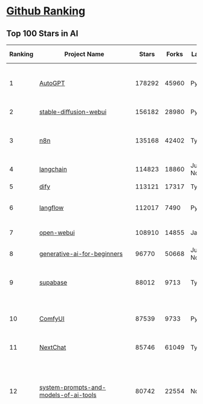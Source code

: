 [Github Ranking](../README.md)
==========

## Top 100 Stars in AI

| Ranking | Project Name | Stars | Forks | Language | Open Issues | Description | Last Commit |
| ------- | ------------ | ----- | ----- | -------- | ----------- | ----------- | ----------- |
| 1 | [AutoGPT](https://github.com/Significant-Gravitas/AutoGPT) | 178292 | 45960 | Python | 159 | AutoGPT is the vision of accessible AI for everyone, to use and to build on. Our mission is to provide the tools, so that you can focus on what matters. | 2025-09-04T23:26:52Z |
| 2 | [stable-diffusion-webui](https://github.com/AUTOMATIC1111/stable-diffusion-webui) | 156182 | 28980 | Python | 2367 | Stable Diffusion web UI | 2025-05-03T06:17:03Z |
| 3 | [n8n](https://github.com/n8n-io/n8n) | 135168 | 42402 | TypeScript | 656 | Fair-code workflow automation platform with native AI capabilities. Combine visual building with custom code, self-host or cloud, 400+ integrations. | 2025-09-05T02:21:13Z |
| 4 | [langchain](https://github.com/langchain-ai/langchain) | 114823 | 18860 | Jupyter Notebook | 234 | 🦜🔗 Build context-aware reasoning applications 🦜🔗 | 2025-09-04T19:53:55Z |
| 5 | [dify](https://github.com/langgenius/dify) | 113121 | 17317 | TypeScript | 624 | Production-ready platform for agentic workflow development. | 2025-09-05T03:30:04Z |
| 6 | [langflow](https://github.com/langflow-ai/langflow) | 112017 | 7490 | Python | 435 | Langflow is a powerful tool for building and deploying AI-powered agents and workflows. | 2025-09-05T02:51:18Z |
| 7 | [open-webui](https://github.com/open-webui/open-webui) | 108910 | 14855 | JavaScript | 223 | User-friendly AI Interface (Supports Ollama, OpenAI API, ...) | 2025-09-04T18:10:48Z |
| 8 | [generative-ai-for-beginners](https://github.com/microsoft/generative-ai-for-beginners) | 96770 | 50668 | Jupyter Notebook | 11 | 21 Lessons, Get Started Building with Generative AI  | 2025-09-01T07:26:25Z |
| 9 | [supabase](https://github.com/supabase/supabase) | 88012 | 9713 | TypeScript | 223 | The Postgres development platform. Supabase gives you a dedicated Postgres database to build your web, mobile, and AI applications. | 2025-09-05T02:35:14Z |
| 10 | [ComfyUI](https://github.com/comfyanonymous/ComfyUI) | 87539 | 9733 | Python | 2616 | The most powerful and modular diffusion model GUI, api and backend with a graph/nodes interface. | 2025-09-05T00:39:06Z |
| 11 | [NextChat](https://github.com/ChatGPTNextWeb/NextChat) | 85746 | 61049 | TypeScript | 663 | ✨ Light and Fast AI Assistant. Support: Web \| iOS \| MacOS \| Android \|  Linux \| Windows | 2025-08-30T15:04:45Z |
| 12 | [system-prompts-and-models-of-ai-tools](https://github.com/x1xhlol/system-prompts-and-models-of-ai-tools) | 80742 | 22554 | None | 49 | FULL v0, Cursor, Manus, Augment Code, Same.dev, Lovable, Devin, Replit Agent, Windsurf Agent, VSCode Agent, Dia Browser, Xcode, Trae AI, Cluely & Orchids.app (And other Open Sourced) System Prompts, Tools & AI Models. | 2025-09-04T16:19:58Z |
| 13 | [funNLP](https://github.com/fighting41love/funNLP) | 75842 | 14988 | Python | 34 | 中英文敏感词、语言检测、中外手机/电话归属地/运营商查询、名字推断性别、手机号抽取、身份证抽取、邮箱抽取、中日文人名库、中文缩写库、拆字词典、词汇情感值、停用词、反动词表、暴恐词表、繁简体转换、英文模拟中文发音、汪峰歌词生成器、职业名称词库、同义词库、反义词库、否定词库、汽车品牌词库、汽车零件词库、连续英文切割、各种中文词向量、公司名字大全、古诗词库、IT词库、财经词库、成语词库、地名词库、历史名人词库、诗词词库、医学词库、饮食词库、法律词库、汽车词库、动物词库、中文聊天语料、中文谣言数据、百度中文问答数据集、句子相似度匹配算法集合、bert资源、文本生成&摘要相关工具、cocoNLP信息抽取工具、国内电话号码正则匹配、清华大学XLORE:中英文跨语言百科知识图谱、清华大学人工智能技术系列报告、自然语言生成、NLU太难了系列、自动对联数据及机器人、用户名黑名单列表、罪名法务名词及分类模型、微信公众号语料、cs224n深度学习自然语言处理课程、中文手写汉字识别、中文自然语言处理 语料/数据集、变量命名神器、分词语料库+代码、任务型对话英文数据集、ASR 语音数据集 + 基于深度学习的中文语音识别系统、笑声检测器、Microsoft多语言数字/单位/如日期时间识别包、中华新华字典数据库及api(包括常用歇后语、成语、词语和汉字)、文档图谱自动生成、SpaCy 中文模型、Common Voice语音识别数据集新版、神经网络关系抽取、基于bert的命名实体识别、关键词(Keyphrase)抽取包pke、基于医疗领域知识图谱的问答系统、基于依存句法与语义角色标注的事件三元组抽取、依存句法分析4万句高质量标注数据、cnocr：用来做中文OCR的Python3包、中文人物关系知识图谱项目、中文nlp竞赛项目及代码汇总、中文字符数据、speech-aligner: 从“人声语音”及其“语言文本”产生音素级别时间对齐标注的工具、AmpliGraph: 知识图谱表示学习(Python)库：知识图谱概念链接预测、Scattertext 文本可视化(python)、语言/知识表示工具：BERT & ERNIE、中文对比英文自然语言处理NLP的区别综述、Synonyms中文近义词工具包、HarvestText领域自适应文本挖掘工具（新词发现-情感分析-实体链接等）、word2word：(Python)方便易用的多语言词-词对集：62种语言/3,564个多语言对、语音识别语料生成工具：从具有音频/字幕的在线视频创建自动语音识别(ASR)语料库、构建医疗实体识别的模型（包含词典和语料标注）、单文档非监督的关键词抽取、Kashgari中使用gpt-2语言模型、开源的金融投资数据提取工具、文本自动摘要库TextTeaser: 仅支持英文、人民日报语料处理工具集、一些关于自然语言的基本模型、基于14W歌曲知识库的问答尝试--功能包括歌词接龙and已知歌词找歌曲以及歌曲歌手歌词三角关系的问答、基于Siamese bilstm模型的相似句子判定模型并提供训练数据集和测试数据集、用Transformer编解码模型实现的根据Hacker News文章标题自动生成评论、用BERT进行序列标记和文本分类的模板代码、LitBank：NLP数据集——支持自然语言处理和计算人文学科任务的100部带标记英文小说语料、百度开源的基准信息抽取系统、虚假新闻数据集、Facebook: LAMA语言模型分析，提供Transformer-XL/BERT/ELMo/GPT预训练语言模型的统一访问接口、CommonsenseQA：面向常识的英文QA挑战、中文知识图谱资料、数据及工具、各大公司内部里大牛分享的技术文档 PDF 或者 PPT、自然语言生成SQL语句（英文）、中文NLP数据增强（EDA）工具、英文NLP数据增强工具 、基于医药知识图谱的智能问答系统、京东商品知识图谱、基于mongodb存储的军事领域知识图谱问答项目、基于远监督的中文关系抽取、语音情感分析、中文ULMFiT-情感分析-文本分类-语料及模型、一个拍照做题程序、世界各国大规模人名库、一个利用有趣中文语料库 qingyun 训练出来的中文聊天机器人、中文聊天机器人seqGAN、省市区镇行政区划数据带拼音标注、教育行业新闻语料库包含自动文摘功能、开放了对话机器人-知识图谱-语义理解-自然语言处理工具及数据、中文知识图谱：基于百度百科中文页面-抽取三元组信息-构建中文知识图谱、masr: 中文语音识别-提供预训练模型-高识别率、Python音频数据增广库、中文全词覆盖BERT及两份阅读理解数据、ConvLab：开源多域端到端对话系统平台、中文自然语言处理数据集、基于最新版本rasa搭建的对话系统、基于TensorFlow和BERT的管道式实体及关系抽取、一个小型的证券知识图谱/知识库、复盘所有NLP比赛的TOP方案、OpenCLaP：多领域开源中文预训练语言模型仓库、UER：基于不同语料+编码器+目标任务的中文预训练模型仓库、中文自然语言处理向量合集、基于金融-司法领域(兼有闲聊性质)的聊天机器人、g2pC：基于上下文的汉语读音自动标记模块、Zincbase 知识图谱构建工具包、诗歌质量评价/细粒度情感诗歌语料库、快速转化「中文数字」和「阿拉伯数字」、百度知道问答语料库、基于知识图谱的问答系统、jieba_fast 加速版的jieba、正则表达式教程、中文阅读理解数据集、基于BERT等最新语言模型的抽取式摘要提取、Python利用深度学习进行文本摘要的综合指南、知识图谱深度学习相关资料整理、维基大规模平行文本语料、StanfordNLP 0.2.0：纯Python版自然语言处理包、NeuralNLP-NeuralClassifier：腾讯开源深度学习文本分类工具、端到端的封闭域对话系统、中文命名实体识别：NeuroNER vs. BertNER、新闻事件线索抽取、2019年百度的三元组抽取比赛：“科学空间队”源码、基于依存句法的开放域文本知识三元组抽取和知识库构建、中文的GPT2训练代码、ML-NLP - 机器学习(Machine Learning)NLP面试中常考到的知识点和代码实现、nlp4han:中文自然语言处理工具集(断句/分词/词性标注/组块/句法分析/语义分析/NER/N元语法/HMM/代词消解/情感分析/拼写检查、XLM：Facebook的跨语言预训练语言模型、用基于BERT的微调和特征提取方法来进行知识图谱百度百科人物词条属性抽取、中文自然语言处理相关的开放任务-数据集-当前最佳结果、CoupletAI - 基于CNN+Bi-LSTM+Attention 的自动对对联系统、抽象知识图谱、MiningZhiDaoQACorpus - 580万百度知道问答数据挖掘项目、brat rapid annotation tool: 序列标注工具、大规模中文知识图谱数据：1.4亿实体、数据增强在机器翻译及其他nlp任务中的应用及效果、allennlp阅读理解:支持多种数据和模型、PDF表格数据提取工具 、 Graphbrain：AI开源软件库和科研工具，目的是促进自动意义提取和文本理解以及知识的探索和推断、简历自动筛选系统、基于命名实体识别的简历自动摘要、中文语言理解测评基准，包括代表性的数据集&基准模型&语料库&排行榜、树洞 OCR 文字识别 、从包含表格的扫描图片中识别表格和文字、语声迁移、Python口语自然语言处理工具集(英文)、 similarity：相似度计算工具包，java编写、海量中文预训练ALBERT模型 、Transformers 2.0 、基于大规模音频数据集Audioset的音频增强 、Poplar：网页版自然语言标注工具、图片文字去除，可用于漫画翻译 、186种语言的数字叫法库、Amazon发布基于知识的人-人开放领域对话数据集 、中文文本纠错模块代码、繁简体转换 、 Python实现的多种文本可读性评价指标、类似于人名/地名/组织机构名的命名体识别数据集 、东南大学《知识图谱》研究生课程(资料)、. 英文拼写检查库 、 wwsearch是企业微信后台自研的全文检索引擎、CHAMELEON：深度学习新闻推荐系统元架构 、 8篇论文梳理BERT相关模型进展与反思、DocSearch：免费文档搜索引擎、 LIDA：轻量交互式对话标注工具 、aili - the fastest in-memory index in the East 东半球最快并发索引 、知识图谱车音工作项目、自然语言生成资源大全 、中日韩分词库mecab的Python接口库、中文文本摘要/关键词提取、汉字字符特征提取器 (featurizer)，提取汉字的特征（发音特征、字形特征）用做深度学习的特征、中文生成任务基准测评 、中文缩写数据集、中文任务基准测评 - 代表性的数据集-基准(预训练)模型-语料库-baseline-工具包-排行榜、PySS3：面向可解释AI的SS3文本分类器机器可视化工具 、中文NLP数据集列表、COPE - 格律诗编辑程序、doccano：基于网页的开源协同多语言文本标注工具 、PreNLP：自然语言预处理库、简单的简历解析器，用来从简历中提取关键信息、用于中文闲聊的GPT2模型：GPT2-chitchat、基于检索聊天机器人多轮响应选择相关资源列表(Leaderboards、Datasets、Papers)、(Colab)抽象文本摘要实现集锦(教程 、词语拼音数据、高效模糊搜索工具、NLP数据增广资源集、微软对话机器人框架 、 GitHub Typo Corpus：大规模GitHub多语言拼写错误/语法错误数据集、TextCluster：短文本聚类预处理模块 Short text cluster、面向语音识别的中文文本规范化、BLINK：最先进的实体链接库、BertPunc：基于BERT的最先进标点修复模型、Tokenizer：快速、可定制的文本词条化库、中文语言理解测评基准，包括代表性的数据集、基准(预训练)模型、语料库、排行榜、spaCy 医学文本挖掘与信息提取 、 NLP任务示例项目代码集、 python拼写检查库、chatbot-list - 行业内关于智能客服、聊天机器人的应用和架构、算法分享和介绍、语音质量评价指标(MOSNet, BSSEval, STOI, PESQ, SRMR)、 用138GB语料训练的法文RoBERTa预训练语言模型 、BERT-NER-Pytorch：三种不同模式的BERT中文NER实验、无道词典 - 有道词典的命令行版本，支持英汉互查和在线查询、2019年NLP亮点回顾、 Chinese medical dialogue data 中文医疗对话数据集 、最好的汉字数字(中文数字)-阿拉伯数字转换工具、 基于百科知识库的中文词语多词义/义项获取与特定句子词语语义消歧、awesome-nlp-sentiment-analysis - 情感分析、情绪原因识别、评价对象和评价词抽取、LineFlow：面向所有深度学习框架的NLP数据高效加载器、中文医学NLP公开资源整理 、MedQuAD：(英文)医学问答数据集、将自然语言数字串解析转换为整数和浮点数、Transfer Learning in Natural Language Processing (NLP) 、面向语音识别的中文/英文发音辞典、Tokenizers：注重性能与多功能性的最先进分词器、CLUENER 细粒度命名实体识别 Fine Grained Named Entity Recognition、 基于BERT的中文命名实体识别、中文谣言数据库、NLP数据集/基准任务大列表、nlp相关的一些论文及代码, 包括主题模型、词向量(Word Embedding)、命名实体识别(NER)、文本分类(Text Classificatin)、文本生成(Text Generation)、文本相似性(Text Similarity)计算等，涉及到各种与nlp相关的算法，基于keras和tensorflow 、Python文本挖掘/NLP实战示例、 Blackstone：面向非结构化法律文本的spaCy pipeline和NLP模型通过同义词替换实现文本“变脸” 、中文 预训练 ELECTREA 模型: 基于对抗学习 pretrain Chinese Model 、albert-chinese-ner - 用预训练语言模型ALBERT做中文NER 、基于GPT2的特定主题文本生成/文本增广、开源预训练语言模型合集、多语言句向量包、编码、标记和实现：一种可控高效的文本生成方法、 英文脏话大列表 、attnvis：GPT2、BERT等transformer语言模型注意力交互可视化、CoVoST：Facebook发布的多语种语音-文本翻译语料库，包括11种语言(法语、德语、荷兰语、俄语、西班牙语、意大利语、土耳其语、波斯语、瑞典语、蒙古语和中文)的语音、文字转录及英文译文、Jiagu自然语言处理工具 - 以BiLSTM等模型为基础，提供知识图谱关系抽取 中文分词 词性标注 命名实体识别 情感分析 新词发现 关键词 文本摘要 文本聚类等功能、用unet实现对文档表格的自动检测，表格重建、NLP事件提取文献资源列表 、 金融领域自然语言处理研究资源大列表、CLUEDatasetSearch - 中英文NLP数据集：搜索所有中文NLP数据集，附常用英文NLP数据集 、medical_NER - 中文医学知识图谱命名实体识别 、(哈佛)讲因果推理的免费书、知识图谱相关学习资料/数据集/工具资源大列表、Forte：灵活强大的自然语言处理pipeline工具集 、Python字符串相似性算法库、PyLaia：面向手写文档分析的深度学习工具包、TextFooler：针对文本分类/推理的对抗文本生成模块、Haystack：灵活、强大的可扩展问答(QA)框架、中文关键短语抽取工具 | 2024-05-10T07:38:24Z |
| 14 | [netdata](https://github.com/netdata/netdata) | 75743 | 6137 | C | 170 | The fastest path to AI-powered full stack observability, even for lean teams. | 2025-09-05T00:46:44Z |
| 15 | [gemini-cli](https://github.com/google-gemini/gemini-cli) | 73659 | 7700 | TypeScript | 1463 | An open-source AI agent that brings the power of Gemini directly into your terminal. | 2025-09-05T03:21:22Z |
| 16 | [Deep-Live-Cam](https://github.com/hacksider/Deep-Live-Cam) | 72944 | 10544 | Python | 69 | real time face swap and one-click video deepfake with only a single image | 2025-08-29T06:44:46Z |
| 17 | [browser-use](https://github.com/browser-use/browser-use) | 69255 | 8055 | Python | 437 | 🌐 Make websites accessible for AI agents. Automate tasks online with ease. | 2025-09-05T02:22:08Z |
| 18 | [LLMs-from-scratch](https://github.com/rasbt/LLMs-from-scratch) | 68927 | 9746 | Jupyter Notebook | 3 | Implement a ChatGPT-like LLM in PyTorch from scratch, step by step | 2025-09-04T20:07:47Z |
| 19 | [awesome-mcp-servers](https://github.com/punkpeye/awesome-mcp-servers) | 68667 | 5607 | None | 31 | A collection of MCP servers. | 2025-09-04T19:34:05Z |
| 20 | [awesome-llm-apps](https://github.com/Shubhamsaboo/awesome-llm-apps) | 66154 | 8179 | Python | 2 | Collection of awesome LLM apps with AI Agents and RAG using OpenAI, Anthropic, Gemini and opensource models. | 2025-09-03T02:57:35Z |
| 21 | [AppFlowy](https://github.com/AppFlowy-IO/AppFlowy) | 65257 | 4536 | Dart | 982 | Bring projects, wikis, and teams together with AI. AppFlowy is the AI collaborative workspace where you achieve more without losing control of your data. The leading open source Notion alternative. | 2025-08-28T11:33:21Z |
| 22 | [lobe-chat](https://github.com/lobehub/lobe-chat) | 65205 | 13504 | TypeScript | 910 | 🤯 Lobe Chat - an open-source, modern design AI chat framework. Supports multiple AI providers (OpenAI / Claude 4 / Gemini / DeepSeek / Ollama / Qwen), Knowledge Base (file upload / RAG ), one click install MCP Marketplace and Artifacts / Thinking. One-click FREE deployment of your private AI Agent application. | 2025-09-05T02:34:47Z |
| 23 | [ragflow](https://github.com/infiniflow/ragflow) | 63678 | 6590 | TypeScript | 2763 | RAGFlow is a leading open-source Retrieval-Augmented Generation (RAG) engine that fuses cutting-edge RAG with Agent capabilities to create a superior context layer for LLMs | 2025-09-05T03:12:15Z |
| 24 | [MetaGPT](https://github.com/FoundationAgents/MetaGPT) | 58233 | 7030 | Python | 10 | 🌟 The Multi-Agent Framework: First AI Software Company, Towards Natural Language Programming | 2025-06-30T11:45:55Z |
| 25 | [LLaMA-Factory](https://github.com/hiyouga/LLaMA-Factory) | 57492 | 7049 | Python | 613 | Unified Efficient Fine-Tuning of 100+ LLMs & VLMs (ACL 2024) | 2025-09-03T09:22:55Z |
| 26 | [firecrawl](https://github.com/firecrawl/firecrawl) | 54902 | 4646 | TypeScript | 140 | The Web Data API for AI - Turn entire websites into LLM-ready markdown or structured data 🔥 | 2025-09-04T20:43:30Z |
| 27 | [gpt-engineer](https://github.com/AntonOsika/gpt-engineer) | 54820 | 7287 | Python | 31 | CLI platform to experiment with codegen. Precursor to: https://lovable.dev | 2025-05-14T10:15:10Z |
| 28 | [ChatGPT](https://github.com/lencx/ChatGPT) | 54071 | 6149 | Rust | 848 | 🔮 ChatGPT Desktop Application (Mac, Windows and Linux) | 2024-08-29T17:58:11Z |
| 29 | [meilisearch](https://github.com/meilisearch/meilisearch) | 53047 | 2157 | Rust | 205 | A lightning-fast search engine API bringing AI-powered hybrid search to your sites and applications. | 2025-09-03T14:33:31Z |
| 30 | [crawl4ai](https://github.com/unclecode/crawl4ai) | 52094 | 5183 | Python | 163 | 🚀🤖 Crawl4AI: Open-source LLM Friendly Web Crawler & Scraper. Don't be shy, join here: https://discord.gg/jP8KfhDhyN | 2025-09-04T07:00:15Z |
| 31 | [OpenBB](https://github.com/OpenBB-finance/OpenBB) | 51921 | 4909 | Python | 36 | Financial data platform for analysts, quants and AI agents. | 2025-09-05T03:15:33Z |
| 32 | [autogen](https://github.com/microsoft/autogen) | 49416 | 7547 | Python | 402 | A programming framework for agentic AI 🤖 PyPi: autogen-agentchat Discord: https://aka.ms/autogen-discord Office Hour: https://aka.ms/autogen-officehour | 2025-08-31T18:49:05Z |
| 33 | [anything-llm](https://github.com/Mintplex-Labs/anything-llm) | 48645 | 5010 | JavaScript | 274 | The all-in-one Desktop & Docker AI application with built-in RAG, AI agents, No-code agent builder, MCP compatibility,  and more. | 2025-09-05T01:01:00Z |
| 34 | [dbeaver](https://github.com/dbeaver/dbeaver) | 45179 | 3826 | Java | 3042 | Free universal database tool and SQL client | 2025-09-04T16:55:05Z |
| 35 | [unsloth](https://github.com/unslothai/unsloth) | 45093 | 3654 | Python | 729 | Fine-tuning & Reinforcement Learning for LLMs. 🦥 Train OpenAI gpt-oss, Qwen3, Llama 4, DeepSeek-R1, Gemma 3, TTS 2x faster with 70% less VRAM. | 2025-09-05T00:22:07Z |
| 36 | [text-generation-webui](https://github.com/oobabooga/text-generation-webui) | 44874 | 5769 | Python | 2576 | The definitive Web UI for local AI, with powerful features and easy setup. | 2025-09-03T23:50:25Z |
| 37 | [JeecgBoot](https://github.com/jeecgboot/JeecgBoot) | 43777 | 15537 | Java | 30 | 🔥AI低代码平台，助力企业快速实现低代码开发和构建AI应用！前后端分离架构 SpringBoot3，SpringCloud、Mybatis，Ant Design&Vue3、TS+vite！强大代码生成器实现前后端一键生成，无需手写代码! 引领AI低代码开发模式：AI生成→在线编码→代码生成→手工合并，解决Java项目80%重复工作，提升效率，节省成本，兼顾灵活性~ | 2025-09-04T02:50:29Z |
| 38 | [Flowise](https://github.com/FlowiseAI/Flowise) | 43308 | 22158 | TypeScript | 642 | Build AI Agents, Visually | 2025-09-04T14:36:00Z |
| 39 | [ClickHouse](https://github.com/ClickHouse/ClickHouse) | 42697 | 7618 | C++ | 4518 | ClickHouse® is a real-time analytics database management system | 2025-09-05T03:08:46Z |
| 40 | [airflow](https://github.com/apache/airflow) | 41861 | 15520 | Python | 1299 | Apache Airflow - A platform to programmatically author, schedule, and monitor workflows | 2025-09-05T03:28:30Z |
| 41 | [GitHubDaily](https://github.com/GitHubDaily/GitHubDaily) | 41744 | 4235 | None | 414 | 坚持分享 GitHub 上高质量、有趣实用的开源技术教程、开发者工具、编程网站、技术资讯。A list cool, interesting projects of GitHub. | 2025-03-20T08:54:47Z |
| 42 | [kong](https://github.com/Kong/kong) | 41690 | 4971 | Lua | 65 | 🦍 The Cloud-Native API Gateway and AI Gateway. | 2025-09-01T02:11:18Z |
| 43 | [ailearning](https://github.com/apachecn/ailearning) | 41377 | 11585 | Python | 3 | AiLearning：数据分析+机器学习实战+线性代数+PyTorch+NLTK+TF2 | 2024-11-12T16:21:55Z |
| 44 | [ColossalAI](https://github.com/hpcaitech/ColossalAI) | 41132 | 4530 | Python | 430 | Making large AI models cheaper, faster and more accessible | 2025-09-03T07:14:34Z |
| 45 | [AI-For-Beginners](https://github.com/microsoft/AI-For-Beginners) | 39976 | 7804 | Jupyter Notebook | 21 | 12 Weeks, 24 Lessons, AI for All! | 2025-08-31T18:52:30Z |
| 46 | [ai-hedge-fund](https://github.com/virattt/ai-hedge-fund) | 39775 | 7021 | Python | 22 | An AI Hedge Fund Team | 2025-09-01T20:58:50Z |
| 47 | [MoneyPrinterTurbo](https://github.com/harry0703/MoneyPrinterTurbo) | 39692 | 5753 | Python | 182 | 利用AI大模型，一键生成高清短视频 Generate short videos with one click using AI LLM. | 2025-06-11T06:34:54Z |
| 48 | [upscayl](https://github.com/upscayl/upscayl) | 39506 | 1833 | TypeScript | 59 | 🆙 Upscayl - #1 Free and Open Source AI Image Upscaler for Linux, MacOS and Windows. | 2025-09-03T19:59:01Z |
| 49 | [mem0](https://github.com/mem0ai/mem0) | 39362 | 4124 | Python | 360 | Universal memory layer for AI Agents; Announcing OpenMemory MCP - local and secure memory management. | 2025-09-04T14:48:25Z |
| 50 | [chatgpt-on-wechat](https://github.com/zhayujie/chatgpt-on-wechat) | 38848 | 9407 | Python | 303 | 基于大模型搭建的聊天机器人，同时支持 微信公众号、企业微信应用、飞书、钉钉 等接入，可选择ChatGPT/Claude/DeepSeek/文心一言/讯飞星火/通义千问/ Gemini/GLM-4/Kimi/LinkAI，能处理文本、语音和图片，访问操作系统和互联网，支持基于自有知识库进行定制企业智能客服。 | 2025-08-08T02:47:49Z |
| 51 | [ray](https://github.com/ray-project/ray) | 38788 | 6765 | Python | 2728 | Ray is an AI compute engine. Ray consists of a core distributed runtime and a set of AI Libraries for accelerating ML workloads. | 2025-09-05T01:29:32Z |
| 52 | [quivr](https://github.com/QuivrHQ/quivr) | 38387 | 3670 | Python | 2 | Opiniated RAG for integrating GenAI in your apps 🧠   Focus on your product rather than the RAG. Easy integration in existing products with customisation!  Any LLM: GPT4, Groq, Llama. Any Vectorstore: PGVector, Faiss. Any Files. Anyway you want.  | 2025-07-09T12:55:23Z |
| 53 | [photoprism](https://github.com/photoprism/photoprism) | 38293 | 2136 | Go | 426 | AI-Powered Photos App for the Decentralized Web 🌈💎✨ | 2025-09-04T18:25:20Z |
| 54 | [docling](https://github.com/docling-project/docling) | 37935 | 2605 | Python | 524 | Get your documents ready for gen AI | 2025-09-04T14:48:52Z |
| 55 | [crewAI](https://github.com/crewAIInc/crewAI) | 37601 | 4962 | Python | 54 | Framework for orchestrating role-playing, autonomous AI agents. By fostering collaborative intelligence, CrewAI empowers agents to work together seamlessly, tackling complex tasks. | 2025-09-05T03:15:25Z |
| 56 | [Open-Assistant](https://github.com/LAION-AI/Open-Assistant) | 37462 | 3295 | Python | 227 | OpenAssistant is a chat-based assistant that understands tasks, can interact with third-party systems, and retrieve information dynamically to do so. | 2024-08-17T01:55:35Z |
| 57 | [aider](https://github.com/Aider-AI/aider) | 37200 | 3449 | Python | 1018 | aider is AI pair programming in your terminal | 2025-09-02T18:00:10Z |
| 58 | [MockingBird](https://github.com/babysor/MockingBird) | 36607 | 5260 | Python | 476 | 🚀AI拟声: 5秒内克隆您的声音并生成任意语音内容 Clone a voice in 5 seconds to generate arbitrary speech in real-time | 2024-11-15T05:00:29Z |
| 59 | [chatbox](https://github.com/chatboxai/chatbox) | 36476 | 3507 | TypeScript | 840 | User-friendly Desktop Client App for AI Models/LLMs (GPT, Claude, Gemini, Ollama...) | 2025-08-20T08:29:12Z |
| 60 | [ToolJet](https://github.com/ToolJet/ToolJet) | 36408 | 4733 | JavaScript | 630 | ToolJet is the open-source foundation of ToolJet AI - the AI-native platform for building internal tools, dashboard, business applications, workflows and AI agents 🚀 | 2025-09-04T20:32:07Z |
| 61 | [google-research](https://github.com/google-research/google-research) | 36289 | 8169 | Jupyter Notebook | 1060 | Google Research | 2025-09-04T17:59:56Z |
| 62 | [ai-agents-for-beginners](https://github.com/microsoft/ai-agents-for-beginners) | 36195 | 11749 | Jupyter Notebook | 9 | 11 Lessons to Get Started Building AI Agents | 2025-09-04T11:08:34Z |
| 63 | [mindsdb](https://github.com/mindsdb/mindsdb) | 35515 | 5739 | Python | 46 | AI Analytics Engine that can answer questions over large scale data. - The only MCP Server you'll ever need | 2025-09-05T00:24:40Z |
| 64 | [cursor-free-vip](https://github.com/yeongpin/cursor-free-vip) | 35094 | 4313 | Python | 569 | [Support 0.49.x]（Reset Cursor AI MachineID & Bypass Higher Token Limit） Cursor Ai ，自动重置机器ID ， 免费升级使用Pro功能: You've reached your trial request limit. / Too many free trial accounts used on this machine. Please upgrade to pro. We have this limit in place to prevent abuse. Please let us know if you believe this is a mistake. | 2025-08-30T16:12:44Z |
| 65 | [LocalAI](https://github.com/mudler/LocalAI) | 35039 | 2734 | Go | 351 | :robot: The free, Open Source alternative to OpenAI, Claude and others. Self-hosted and local-first. Drop-in replacement for OpenAI,  running on consumer-grade hardware. No GPU required. Runs gguf, transformers, diffusers and many more models architectures. Features: Generate Text, Audio, Video, Images, Voice Cloning, Distributed, P2P inference | 2025-09-04T21:03:02Z |
| 66 | [AgentGPT](https://github.com/reworkd/AgentGPT) | 34865 | 9468 | TypeScript | 130 | 🤖 Assemble, configure, and deploy autonomous AI Agents in your browser. | 2025-04-29T01:19:32Z |
| 67 | [gold-miner](https://github.com/xitu/gold-miner) | 34254 | 5045 | None | 9 | 🥇掘金翻译计划，可能是世界最大最好的英译中技术社区，最懂读者和译者的翻译平台： | 2024-04-17T09:44:37Z |
| 68 | [Folo](https://github.com/RSSNext/Folo) | 33535 | 1580 | TypeScript | 228 | 🧡 Follow everything in one place | 2025-09-05T02:45:46Z |
| 69 | [awesome-cursorrules](https://github.com/PatrickJS/awesome-cursorrules) | 33462 | 2803 | MDX | 35 | 📄  Configuration files that enhance Cursor AI editor experience with custom rules and behaviors | 2025-09-02T23:37:13Z |
| 70 | [gpt-pilot](https://github.com/Pythagora-io/gpt-pilot) | 33346 | 3409 | Python | 236 | The first real AI developer | 2025-03-04T06:26:32Z |
| 71 | [Fabric](https://github.com/danielmiessler/Fabric) | 33317 | 3410 | JavaScript | 41 | Fabric is an open-source framework for augmenting humans using AI. It provides a modular system for solving specific problems using a crowdsourced set of AI prompts that can be used anywhere. | 2025-09-03T20:42:55Z |
| 72 | [ruoyi-vue-pro](https://github.com/YunaiV/ruoyi-vue-pro) | 33091 | 7123 | Java | 5 | 🔥 官方推荐 🔥 RuoYi-Vue 全新 Pro 版本，优化重构所有功能。基于 Spring Boot + MyBatis Plus + Vue & Element 实现的后台管理系统 + 微信小程序，支持 RBAC 动态权限、数据权限、SaaS 多租户、Flowable 工作流、三方登录、支付、短信、商城、CRM、ERP、AI 大模型等功能。你的 ⭐️ Star ⭐️，是作者生发的动力！ | 2025-08-31T11:51:42Z |
| 73 | [agno](https://github.com/agno-agi/agno) | 32714 | 4157 | Python | 143 | Open-source framework for building multi-agent systems with memory, knowledge and reasoning. | 2025-09-04T19:00:08Z |
| 74 | [spaCy](https://github.com/explosion/spaCy) | 32415 | 4577 | Python | 168 | 💫 Industrial-strength Natural Language Processing (NLP) in Python | 2025-05-28T15:28:05Z |
| 75 | [chatbot-ui](https://github.com/mckaywrigley/chatbot-ui) | 32220 | 9312 | TypeScript | 176 | AI chat for any model. | 2024-08-03T00:38:07Z |
| 76 | [tabby](https://github.com/TabbyML/tabby) | 32032 | 1577 | Rust | 209 | Self-hosted AI coding assistant | 2025-08-26T20:03:41Z |
| 77 | [nacos](https://github.com/alibaba/nacos) | 32017 | 13139 | Java | 252 | an easy-to-use dynamic service discovery, configuration and service management platform for building AI cloud native applications. | 2025-09-02T08:45:13Z |
| 78 | [fairseq](https://github.com/facebookresearch/fairseq) | 31769 | 6601 | Python | 1192 | Facebook AI Research Sequence-to-Sequence Toolkit written in Python. | 2025-06-10T21:41:39Z |
| 79 | [llm-app](https://github.com/pathwaycom/llm-app) | 31363 | 868 | Jupyter Notebook | 4 | Ready-to-run cloud templates for RAG, AI pipelines, and enterprise search with live data. 🐳Docker-friendly.⚡Always in sync with Sharepoint, Google Drive, S3, Kafka, PostgreSQL, real-time data APIs, and more. | 2025-07-30T12:13:39Z |
| 80 | [netron](https://github.com/lutzroeder/netron) | 31323 | 2984 | JavaScript | 21 | Visualizer for neural network, deep learning and machine learning models | 2025-09-04T19:51:30Z |
| 81 | [cursor](https://github.com/cursor/cursor) | 31221 | 2037 | None | 2049 | The AI Code Editor | 2024-10-13T19:23:26Z |
| 82 | [khoj](https://github.com/khoj-ai/khoj) | 30862 | 1780 | Python | 76 | Your AI second brain. Self-hostable. Get answers from the web or your docs. Build custom agents, schedule automations, do deep research. Turn any online or local LLM into your personal, autonomous AI (gpt, claude, gemini, llama, qwen, mistral). Get started - free. | 2025-08-31T20:22:25Z |
| 83 | [exo](https://github.com/exo-explore/exo) | 30710 | 2007 | Python | 363 | Run your own AI cluster at home with everyday devices 📱💻 🖥️⌚ | 2025-03-21T22:23:32Z |
| 84 | [AI-Expert-Roadmap](https://github.com/AMAI-GmbH/AI-Expert-Roadmap) | 30238 | 2538 | JavaScript | 20 | Roadmap to becoming an Artificial Intelligence Expert in 2022 | 2023-12-31T02:20:16Z |
| 85 | [roop](https://github.com/s0md3v/roop) | 30181 | 6848 | Python | 0 | one-click face swap | 2024-08-19T12:57:17Z |
| 86 | [pytorch-lightning](https://github.com/Lightning-AI/pytorch-lightning) | 30078 | 3561 | Python | 872 | Pretrain, finetune ANY AI model of ANY size on multiple GPUs, TPUs with zero code changes. | 2025-09-04T20:04:16Z |
| 87 | [qlib](https://github.com/microsoft/qlib) | 29912 | 4618 | Python | 258 | Qlib is an AI-oriented Quant investment platform that aims to use AI tech to empower Quant Research, from exploring ideas to implementing productions. Qlib supports diverse ML modeling paradigms, including supervised learning, market dynamics modeling, and RL, and is now equipped with https://github.com/microsoft/RD-Agent to automate R&D process. | 2025-09-03T11:30:55Z |
| 88 | [LibreChat](https://github.com/danny-avila/LibreChat) | 29734 | 5582 | TypeScript | 171 | Enhanced ChatGPT Clone: Features Agents, DeepSeek, Anthropic, AWS, OpenAI, Responses API, Azure, Groq, o1, GPT-5, Mistral, OpenRouter, Vertex AI, Gemini, Artifacts, AI model switching, message search, Code Interpreter, langchain, DALL-E-3, OpenAPI Actions, Functions, Secure Multi-User Auth, Presets, open-source for self-hosting. Active project. | 2025-09-05T01:50:47Z |
| 89 | [Mr.-Ranedeer-AI-Tutor](https://github.com/JushBJJ/Mr.-Ranedeer-AI-Tutor) | 29636 | 3385 | None | 13 | A GPT-4 AI Tutor Prompt for customizable personalized learning experiences. | 2025-06-14T06:58:48Z |
| 90 | [context7](https://github.com/upstash/context7) | 29010 | 1455 | JavaScript | 76 | Context7 MCP Server -- Up-to-date code documentation for LLMs and AI code editors | 2025-09-02T11:57:37Z |
| 91 | [Jobs_Applier_AI_Agent_AIHawk](https://github.com/feder-cr/Jobs_Applier_AI_Agent_AIHawk) | 28772 | 4362 | Python | 11 | AIHawk aims to easy job hunt process by automating the job application process. Utilizing artificial intelligence, it enables users to apply for multiple jobs in a tailored way. | 2025-05-28T13:24:12Z |
| 92 | [continue](https://github.com/continuedev/continue) | 28765 | 3442 | TypeScript | 722 | ⏩ Ship faster with Continuous AI. Build and run custom agents across your IDE, terminal, and CI | 2025-09-05T03:34:16Z |
| 93 | [so-vits-svc](https://github.com/svc-develop-team/so-vits-svc) | 27599 | 5040 | Python | 21 | SoftVC VITS Singing Voice Conversion | 2023-11-11T13:11:31Z |
| 94 | [Genesis](https://github.com/Genesis-Embodied-AI/Genesis) | 27186 | 2480 | Python | 117 | A generative world for general-purpose robotics & embodied AI learning. | 2025-09-04T23:40:31Z |
| 95 | [500-AI-Machine-learning-Deep-learning-Computer-vision-NLP-Projects-with-code](https://github.com/ashishpatel26/500-AI-Machine-learning-Deep-learning-Computer-vision-NLP-Projects-with-code) | 26971 | 6144 | None | 43 | 500 AI Machine learning Deep learning Computer vision NLP Projects with code | 2025-08-01T11:54:09Z |
| 96 | [nx](https://github.com/nrwl/nx) | 26907 | 2585 | TypeScript | 600 | Get to green PRs in half the time. Nx optimizes your builds, scales your CI, and fixes failed PRs. Built for developers and AI agents. | 2025-09-05T02:57:06Z |
| 97 | [PDFMathTranslate](https://github.com/Byaidu/PDFMathTranslate) | 26903 | 2367 | Python | 109 | PDF scientific paper translation with preserved formats - 基于 AI 完整保留排版的 PDF 文档全文双语翻译，支持 Google/DeepL/Ollama/OpenAI 等服务，提供 CLI/GUI/MCP/Docker/Zotero | 2025-09-04T05:06:16Z |
| 98 | [generative-models](https://github.com/Stability-AI/generative-models) | 26347 | 2942 | Python | 271 | Generative Models by Stability AI | 2025-05-20T14:53:33Z |
| 99 | [semantic-kernel](https://github.com/microsoft/semantic-kernel) | 26032 | 4189 | C# | 504 | Integrate cutting-edge LLM technology quickly and easily into your apps | 2025-09-04T07:31:53Z |
| 100 | [InvokeAI](https://github.com/invoke-ai/InvokeAI) | 25820 | 2649 | TypeScript | 539 | Invoke is a leading creative engine for Stable Diffusion models, empowering professionals, artists, and enthusiasts to generate and create visual media using the latest AI-driven technologies. The solution offers an industry leading WebUI, and serves as the foundation for multiple commercial products. | 2025-09-05T02:32:57Z |


